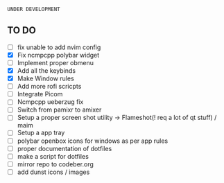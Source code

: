 <img alt="" align="centre" src="https://dotfiles.github.io/images/dotfiles-logo.png"/>

`UNDER DEVELOPMENT`

## TO DO 
- [ ] fix unable to add nvim config
- [x] Fix ncmpcpp polybar widget
- [ ] Implement proper obmenu
- [x] Add all the keybinds
- [x] Make Window rules
- [ ] Add more rofi scricpts
- [ ] Integrate Picom
- [ ] Ncmpcpp ueberzug fix
- [ ] Switch from pamixr to amixer
- [ ] Setup a proper screen shot utility -> Flameshot(! req a lot of qt stuff) / maim 
- [ ] Setup a app tray
- [ ] polybar openbox icons for windows as per app rules
- [ ] proper documentation of dotfiles
- [ ] make a script for dotfiles
- [ ] mirror repo to codeber.org
- [ ] add dunst icons / images
